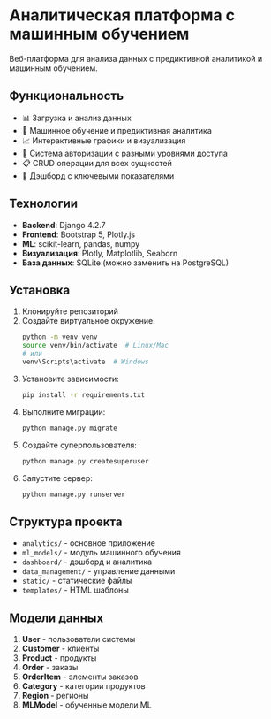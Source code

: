 # Аналитическая платформа с машинным обучением

Веб-платформа для анализа данных с предиктивной аналитикой и машинным обучением.

## Функциональность

- 📊 Загрузка и анализ данных
- 🤖 Машинное обучение и предиктивная аналитика
- 📈 Интерактивные графики и визуализация
- 🔐 Система авторизации с разными уровнями доступа
- 📋 CRUD операции для всех сущностей
- 🎯 Дэшборд с ключевыми показателями

## Технологии

- **Backend**: Django 4.2.7
- **Frontend**: Bootstrap 5, Plotly.js
- **ML**: scikit-learn, pandas, numpy
- **Визуализация**: Plotly, Matplotlib, Seaborn
- **База данных**: SQLite (можно заменить на PostgreSQL)

## Установка

1. Клонируйте репозиторий
2. Создайте виртуальное окружение:
   ```bash
   python -m venv venv
   source venv/bin/activate  # Linux/Mac
   # или
   venv\Scripts\activate  # Windows
   ```
3. Установите зависимости:
   ```bash
   pip install -r requirements.txt
   ```
4. Выполните миграции:
   ```bash
   python manage.py migrate
   ```
5. Создайте суперпользователя:
   ```bash
   python manage.py createsuperuser
   ```
6. Запустите сервер:
   ```bash
   python manage.py runserver
   ```

## Структура проекта

- `analytics/` - основное приложение
- `ml_models/` - модуль машинного обучения
- `dashboard/` - дэшборд и аналитика
- `data_management/` - управление данными
- `static/` - статические файлы
- `templates/` - HTML шаблоны

## Модели данных

1. **User** - пользователи системы
2. **Customer** - клиенты
3. **Product** - продукты
4. **Order** - заказы
5. **OrderItem** - элементы заказов
6. **Category** - категории продуктов
7. **Region** - регионы
8. **MLModel** - обученные модели ML 